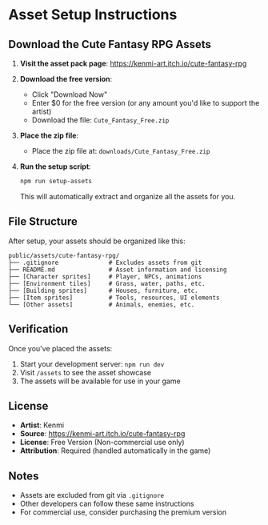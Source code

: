 # Asset Setup Instructions

## Download the Cute Fantasy RPG Assets

1. **Visit the asset pack page**: https://kenmi-art.itch.io/cute-fantasy-rpg

2. **Download the free version**:
   - Click "Download Now"
   - Enter $0 for the free version (or any amount you'd like to support the artist)
   - Download the file: `Cute_Fantasy_Free.zip`

3. **Place the zip file**:
   - Place the zip file at: `downloads/Cute_Fantasy_Free.zip`

4. **Run the setup script**:
   ```bash
   npm run setup-assets
   ```
   This will automatically extract and organize all the assets for you.

## File Structure

After setup, your assets should be organized like this:
```
public/assets/cute-fantasy-rpg/
├── .gitignore              # Excludes assets from git
├── README.md               # Asset information and licensing
├── [Character sprites]     # Player, NPCs, animations
├── [Environment tiles]     # Grass, water, paths, etc.
├── [Building sprites]      # Houses, furniture, etc.
├── [Item sprites]          # Tools, resources, UI elements
└── [Other assets]          # Animals, enemies, etc.
```

## Verification

Once you've placed the assets:
1. Start your development server: `npm run dev`
2. Visit `/assets` to see the asset showcase
3. The assets will be available for use in your game

## License

- **Artist**: Kenmi
- **Source**: https://kenmi-art.itch.io/cute-fantasy-rpg
- **License**: Free Version (Non-commercial use only)
- **Attribution**: Required (handled automatically in the game)

## Notes

- Assets are excluded from git via `.gitignore`
- Other developers can follow these same instructions
- For commercial use, consider purchasing the premium version

